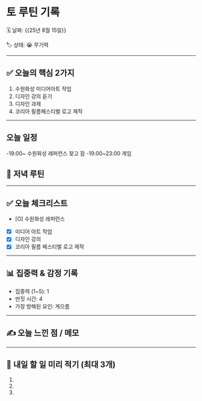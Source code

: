 # 토 루틴 기록

🗓 날짜: {{25년 8월 15일}}

🏷 상태:  😭 무기력

---

## ✅ 오늘의 핵심 2가지
1. 수원화성 미디어아트 작업
2. 디자인 강의 듣기
3. 디자인 과제
4. 코리아 필름페스티벌 로고 제작

---

## 오늘 일정
-19:00~ 수원화성 레퍼런스 찾고 잠
-19:00~23:00 게임

## 🌙 저녁 루틴


---

## ✅ 오늘 체크리스트
- [O] 수원화성 레퍼런스
- [X] 미디어 아트 작업
- [X] 디자인 강의
- [X] 코리아 필름 페스티벌 로고 제작

---

## 📊 집중력 & 감정 기록
- 집중력 (1~5): 1
- 딴짓 시간: 4
- 가장 방해된 요인: 게으름

---

## ✍️ 오늘 느낀 점 / 메모



---

## 📌 내일 할 일 미리 적기 (최대 3개)
1. 
2. 
3. 
                                                                                                                                                                                                                                                                                                                                                                                                                                                                                                                                                                                                                                                                                                                                                                                                                                                                                                                                                                                                                                                                                                                                                                                                                                                                                                                                                                                                                                                                                                                                                                         